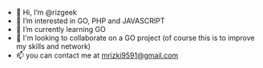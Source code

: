 - 👋 Hi, I’m @rizgeek
- 👀 I’m interested in GO, PHP and JAVASCRIPT
- 🌱 I’m currently learning GO
- 💞️ I'm looking to collaborate on a GO project (of course this is to improve my skills and network)
- 📫 you can contact me at mrizki9591@gmail.com

<!---
rizgeek/rizgeek is a ✨ special ✨ repository because its `README.md` (this file) appears on your GitHub profile.
You can click the Preview link to take a look at your changes.
--->
